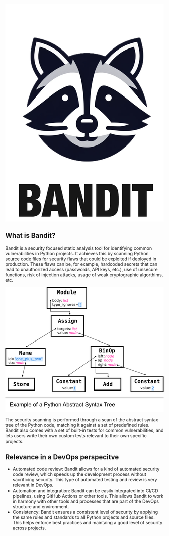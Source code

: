 <!-- Raccoon video easter egg-->
[![Raccoon video easter egg](./assets/bandit_logo.png)](https://www.youtube.com/watch?v=rfbb4yRBH64)

## What is Bandit?
Bandit is a security focused static analysis tool for identifying common vulnerabilities in Python projects. It achieves this by scanning Python source code files for security flaws that could be exploited if deployed in production. These flaws can be, for example, hardcoded secrets that can lead to unauthorized access (passwords, API keys, etc.), use of unsecure functions, risk of injection attacks, usage of weak cryptographic algorthims, etc.

<img src="./assets/python_ast.png" width="600px">

The security scanning is performed through a scan of the abstract syntax tree of the Python code, matching it against a set of predefined rules. Bandit also comes with a set of built-in tests for common vulnerabilities, and lets users write their own custom tests relevant to their own specific projects.

## Relevance in a DevOps perspecitve
- Automated code review: Bandit allows for a kind of automated security code review, which speeds up the development process without sacrificing security. This type of automated testing and review is very relevant in DevOps.
- Automation and integration: Bandit can be easily integrated into CI/CD pipelines, using GitHub Actions or other tools. This allows Bandit to work in harmony with other tools and processes that are part of the DevOps structure and environment.
- Consistency: Bandit ensures a consistent level of security by applying the same rules and standards to all Python projects and source files. This helps enforce best practices and maintaing a good level of security across projects.
